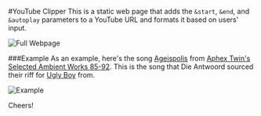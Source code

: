 #YouTube Clipper
This is a static web page that adds the `&start`, `&end`, and `&autoplay` parameters to a YouTube URL and formats it based on users' input. 

![Full Webpage](http://i.imgur.com/E0ydmXy.png)

###Example
As an example, here's the song [Ageispolis](http://youtube.com/v/Xw5AiRVqfqk&start=1069&end=1393&autoplay=1) from [Aphex Twin's Selected Ambient Works 85-92](https://www.youtube.com/watch?v=Xw5AiRVqfqk). This is the song that Die Antwoord sourced their riff for [Ugly Boy](https://www.youtube.com/watch?v=uMK0prafzw0) from.

![Example](http://i.imgur.com/poJBJ5e.png)

Cheers!

